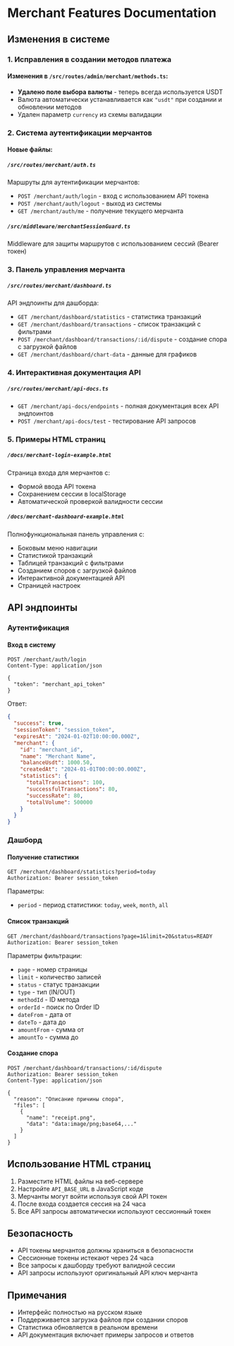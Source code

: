 # Merchant Features Documentation

## Изменения в системе

### 1. Исправления в создании методов платежа

#### Изменения в `/src/routes/admin/merchant/methods.ts`:
- **Удалено поле выбора валюты** - теперь всегда используется USDT
- Валюта автоматически устанавливается как `"usdt"` при создании и обновлении методов
- Удален параметр `currency` из схемы валидации

### 2. Система аутентификации мерчантов

#### Новые файлы:

##### `/src/routes/merchant/auth.ts`
Маршруты для аутентификации мерчантов:
- `POST /merchant/auth/login` - вход с использованием API токена
- `POST /merchant/auth/logout` - выход из системы
- `GET /merchant/auth/me` - получение текущего мерчанта

##### `/src/middleware/merchantSessionGuard.ts`
Middleware для защиты маршрутов с использованием сессий (Bearer токен)

### 3. Панель управления мерчанта

##### `/src/routes/merchant/dashboard.ts`
API эндпоинты для дашборда:
- `GET /merchant/dashboard/statistics` - статистика транзакций
- `GET /merchant/dashboard/transactions` - список транзакций с фильтрами
- `POST /merchant/dashboard/transactions/:id/dispute` - создание спора с загрузкой файлов
- `GET /merchant/dashboard/chart-data` - данные для графиков

### 4. Интерактивная документация API

##### `/src/routes/merchant/api-docs.ts`
- `GET /merchant/api-docs/endpoints` - полная документация всех API эндпоинтов
- `POST /merchant/api-docs/test` - тестирование API запросов

### 5. Примеры HTML страниц

##### `/docs/merchant-login-example.html`
Страница входа для мерчантов с:
- Формой ввода API токена
- Сохранением сессии в localStorage
- Автоматической проверкой валидности сессии

##### `/docs/merchant-dashboard-example.html`
Полнофункциональная панель управления с:
- Боковым меню навигации
- Статистикой транзакций
- Таблицей транзакций с фильтрами
- Созданием споров с загрузкой файлов
- Интерактивной документацией API
- Страницей настроек

## API эндпоинты

### Аутентификация

#### Вход в систему
```http
POST /merchant/auth/login
Content-Type: application/json

{
  "token": "merchant_api_token"
}
```

Ответ:
```json
{
  "success": true,
  "sessionToken": "session_token",
  "expiresAt": "2024-01-02T10:00:00.000Z",
  "merchant": {
    "id": "merchant_id",
    "name": "Merchant Name",
    "balanceUsdt": 1000.50,
    "createdAt": "2024-01-01T00:00:00.000Z",
    "statistics": {
      "totalTransactions": 100,
      "successfulTransactions": 80,
      "successRate": 80,
      "totalVolume": 500000
    }
  }
}
```

### Дашборд

#### Получение статистики
```http
GET /merchant/dashboard/statistics?period=today
Authorization: Bearer session_token
```

Параметры:
- `period` - период статистики: `today`, `week`, `month`, `all`

#### Список транзакций
```http
GET /merchant/dashboard/transactions?page=1&limit=20&status=READY
Authorization: Bearer session_token
```

Параметры фильтрации:
- `page` - номер страницы
- `limit` - количество записей
- `status` - статус транзакции
- `type` - тип (IN/OUT)
- `methodId` - ID метода
- `orderId` - поиск по Order ID
- `dateFrom` - дата от
- `dateTo` - дата до
- `amountFrom` - сумма от
- `amountTo` - сумма до

#### Создание спора
```http
POST /merchant/dashboard/transactions/:id/dispute
Authorization: Bearer session_token
Content-Type: application/json

{
  "reason": "Описание причины спора",
  "files": [
    {
      "name": "receipt.png",
      "data": "data:image/png;base64,..."
    }
  ]
}
```

## Использование HTML страниц

1. Разместите HTML файлы на веб-сервере
2. Настройте `API_BASE_URL` в JavaScript коде
3. Мерчанты могут войти используя свой API токен
4. После входа создается сессия на 24 часа
5. Все API запросы автоматически используют сессионный токен

## Безопасность

- API токены мерчантов должны храниться в безопасности
- Сессионные токены истекают через 24 часа
- Все запросы к дашборду требуют валидной сессии
- API запросы используют оригинальный API ключ мерчанта

## Примечания

- Интерфейс полностью на русском языке
- Поддерживается загрузка файлов при создании споров
- Статистика обновляется в реальном времени
- API документация включает примеры запросов и ответов